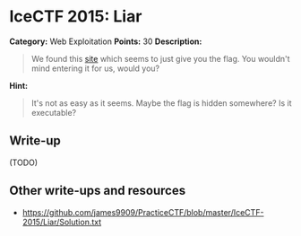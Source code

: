 # IceCTF 2015: Liar

**Category:** Web Exploitation
**Points:** 30
**Description:** 

> We found this <a target='_blank' href='/problem-static/stage1/web/liar/liar.html'>site</a> which seems to just give you the flag. You wouldn't mind entering it for us, would you?

**Hint:**

> It's not as easy as it seems. Maybe the flag is hidden somewhere? Is it executable?

## Write-up

(TODO)

## Other write-ups and resources

* <https://github.com/james9909/PracticeCTF/blob/master/IceCTF-2015/Liar/Solution.txt>
